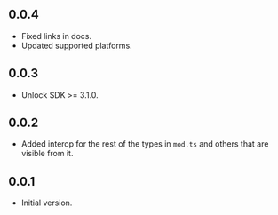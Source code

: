 ## 0.0.4
- Fixed links in docs.
- Updated supported platforms.

## 0.0.3
- Unlock SDK >= 3.1.0.

## 0.0.2
- Added interop for the rest of the types in `mod.ts` and others that are visible from it.

## 0.0.1

- Initial version.
